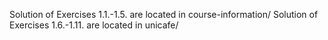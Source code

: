 Solution of Exercises 1.1.-1.5. are located in course-information/
Solution of Exercises 1.6.-1.11. are located in unicafe/
